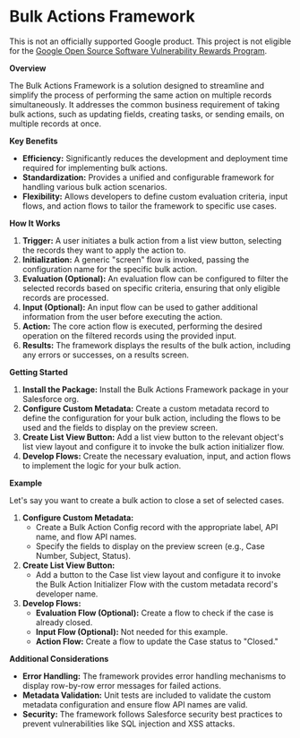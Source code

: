 # Bulk Actions Framework

This is not an officially supported Google product. This project is not
eligible for the [Google Open Source Software Vulnerability Rewards
Program](https://bughunters.google.com/open-source-security).

**Overview**

The Bulk Actions Framework is a solution designed to streamline and simplify the process of performing the same action on multiple records simultaneously. It addresses the common business requirement of taking bulk actions, such as updating fields, creating tasks, or sending emails, on multiple records at once.

**Key Benefits**

- **Efficiency:** Significantly reduces the development and deployment time required for implementing bulk actions.
- **Standardization:** Provides a unified and configurable framework for handling various bulk action scenarios.
- **Flexibility:** Allows developers to define custom evaluation criteria, input flows, and action flows to tailor the framework to specific use cases.

**How It Works**

1.  **Trigger:** A user initiates a bulk action from a list view button, selecting the records they want to apply the action to.
2.  **Initialization:** A generic "screen" flow is invoked, passing the configuration name for the specific bulk action.
3.  **Evaluation (Optional):** An evaluation flow can be configured to filter the selected records based on specific criteria, ensuring that only eligible records are processed.
4.  **Input (Optional):** An input flow can be used to gather additional information from the user before executing the action.
5.  **Action:** The core action flow is executed, performing the desired operation on the filtered records using the provided input.
6.  **Results:** The framework displays the results of the bulk action, including any errors or successes, on a results screen.

**Getting Started**

1.  **Install the Package:** Install the Bulk Actions Framework package in your Salesforce org.
2.  **Configure Custom Metadata:** Create a custom metadata record to define the configuration for your bulk action, including the flows to be used and the fields to display on the preview screen.
3.  **Create List View Button:** Add a list view button to the relevant object's list view layout and configure it to invoke the bulk action initializer flow.
4.  **Develop Flows:** Create the necessary evaluation, input, and action flows to implement the logic for your bulk action.

**Example**

Let's say you want to create a bulk action to close a set of selected cases.

1.  **Configure Custom Metadata:**
    - Create a Bulk Action Config record with the appropriate label, API name, and flow API names.
    - Specify the fields to display on the preview screen (e.g., Case Number, Subject, Status).
2.  **Create List View Button:**
    - Add a button to the Case list view layout and configure it to invoke the Bulk Action Initializer Flow with the custom metadata record's developer name.
3.  **Develop Flows:**
    - **Evaluation Flow (Optional):** Create a flow to check if the case is already closed.
    - **Input Flow (Optional):** Not needed for this example.
    - **Action Flow:** Create a flow to update the Case status to "Closed."

**Additional Considerations**

- **Error Handling:** The framework provides error handling mechanisms to display row-by-row error messages for failed actions.
- **Metadata Validation:** Unit tests are included to validate the custom metadata configuration and ensure flow API names are valid.
- **Security:** The framework follows Salesforce security best practices to prevent vulnerabilities like SQL injection and XSS attacks.
